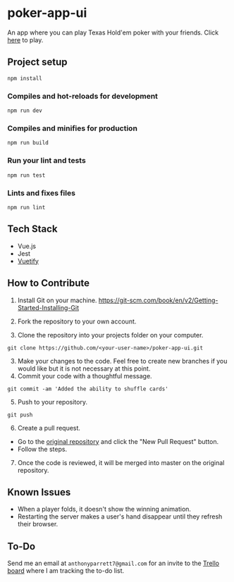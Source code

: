 # poker-app-ui

An app where you can play Texas Hold'em poker with your friends. Click [here](https://poker-friends.herokuapp.com/) to play.

## Project setup

```
npm install
```

### Compiles and hot-reloads for development

```
npm run dev
```

### Compiles and minifies for production

```
npm run build
```

### Run your lint and tests

```
npm run test
```

### Lints and fixes files

```
npm run lint
```

## Tech Stack

-   Vue.js
-   Jest
-   [Vuetify](https://vuetifyjs.com/)

## How to Contribute

1. Install Git on your machine.
   https://git-scm.com/book/en/v2/Getting-Started-Installing-Git

2. Fork the repository to your own account.

3. Clone the repository into your projects folder on your computer.

```
git clone https://github.com/<your-user-name>/poker-app-ui.git
```

3. Make your changes to the code. Feel free to create new branches if you would like but it is not necessary at this point.
4. Commit your code with a thoughtful message.

```
git commit -am 'Added the ability to shuffle cards'
```

5. Push to your repository.

```
git push
```

6. Create a pull request.

-   Go to the [original repository](https://github.com/aparrett/poker-app-ui) and click the "New Pull Request" button.
-   Follow the steps.

7. Once the code is reviewed, it will be merged into master on the original repository.

## Known Issues

* When a player folds, it doesn't show the winning animation.
* Restarting the server makes a user's hand disappear until they refresh their browser.

## To-Do

Send me an email at `anthonyparrett7@gmail.com` for an invite to the [Trello board](https://trello.com/b/pBbdpTSe/appstories) where I am tracking the to-do list.